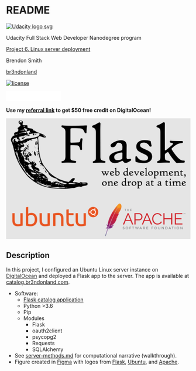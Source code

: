 # README

<a href="https://www.udacity.com/">
  <img src="https://s3-us-west-1.amazonaws.com/udacity-content/rebrand/svg/logo.min.svg" width="300" alt="Udacity logo svg">
</a>

Udacity Full Stack Web Developer Nanodegree program

[Project 6. Linux server deployment](https://github.com/br3ndonland/udacity-fsnd-p6-server)

Brendon Smith

[br3ndonland](https://github.com/br3ndonland)

[![license](https://img.shields.io/badge/license-MIT-blue.svg?longCache=true&style=for-the-badge)](https://choosealicense.com/)

<a href="https://m.do.co/c/8952af9c8fb4"><img src="img/do-logo.svg" width="150px" alt="DigitalOcean logo svg"></img></a>

**Use my [referral link](https://m.do.co/c/8952af9c8fb4) to get \$50 free credit on DigitalOcean!**

![Server project logos: Flask, Ubuntu, Apache](img/server.png)

## Description

In this project, I configured an Ubuntu Linux server instance on [DigitalOcean](https://www.digitalocean.com/) and deployed a Flask app to the server. The app is available at [catalog.br3ndonland.com](https://catalog.br3ndonland.com).

- Software:
  - [Flask catalog application](https://github.com/br3ndonland/udacity-fsnd-flask-catalog)
  - Python >3.6
  - Pip
  - Modules
    - Flask
    - oauth2client
    - psycopg2
    - Requests
    - SQLAlchemy
- See [server-methods.md](info/server-methods.md) for computational narrative (walkthrough).
- Figure created in [Figma](https://www.figma.com) with logos from [Flask](http://flask.pocoo.org/community/logos/), [Ubuntu](https://design.ubuntu.com/brand/ubuntu-logo/), and [Apache](<https://en.wikipedia.org/wiki/File:Apache_Software_Foundation_Logo_(2016).svg>).
